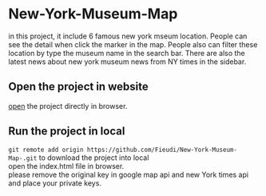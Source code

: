 # New-York-Museum-Map
in this project, it include 6 famous new york mseum location. People can see the detail when click the marker in the map. People also can filter these location by type the museum name in the search bar. There are also the latest news about new york museum news from NY times in the sidebar.

## Open the project in website
[open](https://fieudi.github.io/New-York-Museum-Map-/) the project directly in browser.

## Run the project in local
`git remote add origin https://github.com/Fieudi/New-York-Museum-Map-.git` to download the project into local<br />
open the index.html file in browser.<br />
please remove the original key in google map api and new York times api and place your private keys.
